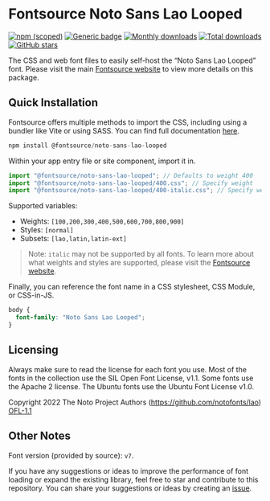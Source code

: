 # Fontsource Noto Sans Lao Looped

[![npm (scoped)](https://img.shields.io/npm/v/@fontsource/noto-sans-lao-looped?color=brightgreen)](https://www.npmjs.com/package/@fontsource/noto-sans-lao-looped) [![Generic badge](https://img.shields.io/badge/fontsource-passing-brightgreen)](https://github.com/fontsource/fontsource) [![Monthly downloads](https://badgen.net/npm/dm/@fontsource/noto-sans-lao-looped)](https://github.com/fontsource/fontsource) [![Total downloads](https://badgen.net/npm/dt/@fontsource/noto-sans-lao-looped)](https://github.com/fontsource/fontsource) [![GitHub stars](https://img.shields.io/github/stars/fontsource/fontsource.svg?style=social&label=Star)](https://github.com/fontsource/fontsource/stargazers)

The CSS and web font files to easily self-host the “Noto Sans Lao Looped” font. Please visit the main [Fontsource website](https://fontsource.org/fonts/noto-sans-lao-looped) to view more details on this package.

## Quick Installation

Fontsource offers multiple methods to import the CSS, including using a bundler like Vite or using SASS. You can find full documentation [here](https://fontsource.org/docs/getting-started/introduction).

```javascript
npm install @fontsource/noto-sans-lao-looped
```

Within your app entry file or site component, import it in.

```javascript
import "@fontsource/noto-sans-lao-looped"; // Defaults to weight 400
import "@fontsource/noto-sans-lao-looped/400.css"; // Specify weight
import "@fontsource/noto-sans-lao-looped/400-italic.css"; // Specify weight and style
```

Supported variables:
- Weights: `[100,200,300,400,500,600,700,800,900]`
- Styles: `[normal]`
- Subsets: `[lao,latin,latin-ext]`

> Note: `italic` may not be supported by all fonts. To learn more about what weights and styles are supported, please visit the [Fontsource website](https://fontsource.org/fonts/noto-sans-lao-looped).

Finally, you can reference the font name in a CSS stylesheet, CSS Module, or CSS-in-JS.

```css
body {
  font-family: "Noto Sans Lao Looped";
}
```

## Licensing
Always make sure to read the license for each font you use. Most of the fonts in the collection use the SIL Open Font License, v1.1. Some fonts use the Apache 2 license. The Ubuntu fonts use the Ubuntu Font License v1.0.

Copyright 2022 The Noto Project Authors (https://github.com/notofonts/lao)
[OFL-1.1](https://openfontlicense.org)

## Other Notes
Font version (provided by source): `v7`.

If you have any suggestions or ideas to improve the performance of font loading or expand the existing library, feel free to star and contribute to this repository. You can share your suggestions or ideas by creating an [issue](https://github.com/fontsource/fontsource/issues).